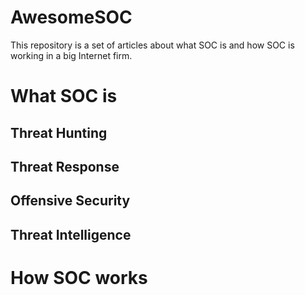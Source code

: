 # AwesomeSOC
This repository is a set of articles about what SOC is and how SOC is working in a big Internet firm.

# What SOC is
## Threat Hunting
## Threat Response
## Offensive Security
## Threat Intelligence

# How SOC works



